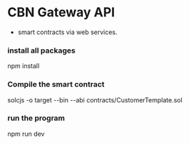 # CBN Gateway API

- smart contracts via web services.

### install all packages

npm install

### Compile the smart contract

solcjs -o target --bin --abi contracts/CustomerTemplate.sol

### run the program

npm run dev
